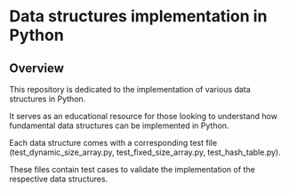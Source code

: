 # Data structures implementation in Python
## Overview
This repository is dedicated to the implementation of various data structures in Python. 

It serves as an educational resource for those looking to understand how fundamental data structures can be implemented in Python.

Each data structure comes with a corresponding test file (test_dynamic_size_array.py, test_fixed_size_array.py, test_hash_table.py). 

These files contain test cases to validate the implementation of the respective data structures.
